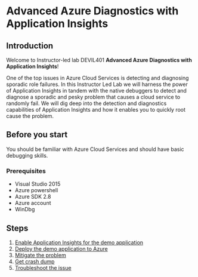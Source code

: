 # Advanced Azure Diagnostics with Application Insights

## Introduction
Welcome to Instructor-led lab DEVIL401 **Advanced Azure Diagnostics with Application Insights**!

One of the top issues in Azure Cloud Services is detecting and diagnosing sporadic role failures. In this Instructor Led Lab we will harness the power of Application Insights in tandem with the native debuggers to detect and diagnose a sporadic and pesky problem that causes a cloud service to randomly fail. We will dig deep into the detection and diagnostics capabilities of Application Insights and how it enables you to quickly root cause the problem.

## Before you start

You should be familiar with Azure Cloud Services and should have basic debugging skills.

### Prerequisites
- Visual Studio 2015
- Azure powershell
- Azure SDK 2.8
- Azure account
- WinDbg

## Steps

1. [Enable Application Insights for the demo application](docs/EnableApplicationInsights.md)
2. [Deploy the demo application to Azure](docs/DeployToAzure.md)
3. [Mitigate the problem](docs/MitigateTheProblem.md)
4. [Get crash dump](docs/EnableWAD.md)
5. [Troubleshoot the issue](docs/TroubleshootTheIssue.md)

